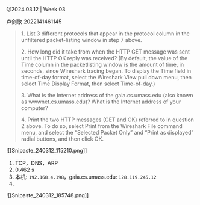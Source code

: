 @2024.03.12 | Week 03

卢剑歌 2022141461145

> 1\. List 3 different protocols that appear in the protocol column in the unfiltered packet-listing window in step 7 above.
> 
> 2\. How long did it take from when the HTTP GET message was sent until the HTTP OK reply was received? (By default, the value of the Time column in the packetlisting window is the amount of time, in seconds, since Wireshark tracing began. To display the Time field in time-of-day format, select the Wireshark View pull down menu, then select Time Display Format, then select Time-of-day.)
> 
> 3\. What is the Internet address of the gaia.cs.umass.edu (also known as wwwnet.cs.umass.edu)? What is the Internet address of your computer?
> 
> 4\. Print the two HTTP messages (GET and OK) referred to in question 2 above. To do so, select Print from the Wireshark File command menu, and select the “Selected Packet Only” and “Print as displayed” radial buttons, and then click OK.

![[Snipaste_240312_115210.png]]

1. TCP，DNS，ARP
2. 0.462 s
3. 本机: `192.168.4.198`，gaia.cs.umass.edu: `128.119.245.12`
4. 

![[Snipaste_240312_185748.png]]